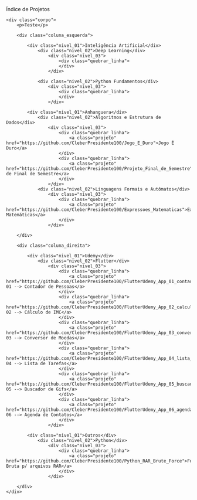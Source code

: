<!-- Acessar este link para visualizar a página: https://cleberpresidente100.github.io/Indice_de_Projetos/ -->

<!-- <!DOCTYPE html> -->

<!-- <html lang="pt-BR"> -->
<head>
    <link href="estilo.css" rel="stylesheet" type="text/css">
</head>
<body>
    <!--<h1>Índice de Projetos</h1>-->
    <div class="titulo">Índice de Projetos</div>

    <div class="corpo">
        <p>Teste</p>

        <div class="coluna_esquerda">

            <div class="nivel_01">Inteligência Artificial</div>
                <div class="nivel_02">Deep Learning</div>
                    <div class="nivel_03">
                        <div class="quebrar_linha">
                        </div>
                    </div>

                <div class="nivel_02">Python Fundamentos</div>
                    <div class="nivel_03">
                        <div class="quebrar_linha">
                        </div>
                    </div>

            <div class="nivel_01">Anhanguera</div>
                <div class="nivel_02">Algoritmos e Estrutura de Dados</div>
                    <div class="nivel_03">
                        <div class="quebrar_linha">
                            <a class="projeto" href="https://github.com/CleberPresidente100/Jogo_E_Duro">Jogo É Duro</a>
                        </div>
                        <div class="quebrar_linha">
                            <a class="projeto" href="https://github.com/CleberPresidente100/Projeto_Final_de_Semestre">Projeto de Final de Semestre</a>
                        </div>
                    </div>
                <div class="nivel_02">Linguagens Formais e Autômatos</div>
                    <div class="nivel_03">
                        <div class="quebrar_linha">
                            <a class="projeto" href="https://github.com/CleberPresidente100/Expressoes_Matematicas">Expressões Matemáticas</a>
                        </div>
                    </div>

        </div>
    
        <div class="coluna_direita">

            <div class="nivel_01">Udemy</div>
                <div class="nivel_02">Flutter</div>
                    <div class="nivel_03">
                        <div class="quebrar_linha">
                            <a class="projeto" href="https://github.com/CleberPresidente100/FlutterUdemy_App_01_contador_de_pessoas">App 01 --> Contador de Pessoas</a>
                        </div>
                        <div class="quebrar_linha">
                            <a class="projeto" href="https://github.com/CleberPresidente100/FlutterUdemy_App_02_calculo_imc">App 02 --> Cálculo de IMC</a>
                        </div>
                        <div class="quebrar_linha">
                            <a class="projeto" href="https://github.com/CleberPresidente100/FlutterUdemy_App_03_conversor_de_moedas">App 03 --> Conversor de Moedas</a>
                        </div>
                        <div class="quebrar_linha">
                            <a class="projeto" href="https://github.com/CleberPresidente100/FlutterUdemy_App_04_lista_de_tarefas">App 04 --> Lista de Tarefas</a>
                        </div>
                        <div class="quebrar_linha">
                            <a class="projeto" href="https://github.com/CleberPresidente100/FlutterUdemy_App_05_buscador_de_gif">App 05 --> Buscador de Gifs</a>
                        </div>
                        <div class="quebrar_linha">
                            <a class="projeto" href="https://github.com/CleberPresidente100/FlutterUdemy_App_06_agenda_de_contatos">App 06 --> Agenda de Contatos</a>
                        </div>
                    </div>

            <div class="nivel_01">Outros</div>
                <div class="nivel_02">Python</div>
                    <div class="nivel_03">
                        <div class="quebrar_linha">
                            <a class="projeto" href="https://github.com/CleberPresidente100/Python_RAR_Brute_Force">Força Bruta p/ arquivos RAR</a>
                        </div>
                    </div>

        </div>
    </div>
    
<!-- </body>
</html> -->


